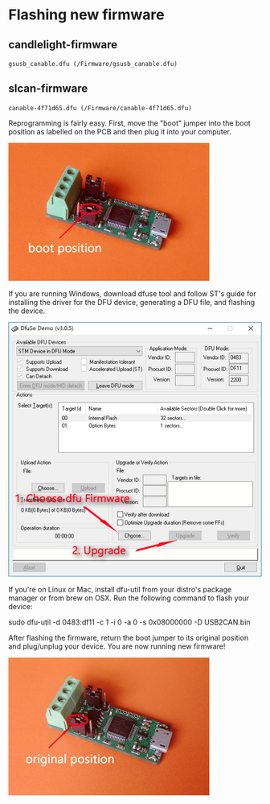 # Flashing new firmware #

## candlelight-firmware    
    gsusb_canable.dfu (/Firmware/gsusb_canable.dfu)
## slcan-firmware   
    canable-4f71d65.dfu (/Firmware/canable-4f71d65.dfu)

Reprogramming is fairly easy. First, move the "boot" jumper into the boot position as labelled on the PCB and then plug it into your computer.

![BOOT POSITION](resources/B2-400.jpg)

If you are running Windows, download dfuse tool and follow ST's guide for installing the driver for the DFU device, generating a DFU file, and flashing the device.

![Upgrade](resources/upgrade.jpg)

If you're on Linux or Mac, install dfu-util from your distro's package manager or from brew on OSX. Run the following command to flash your device:

sudo dfu-util -d 0483:df11 -c 1 -i 0 -a 0 -s 0x08000000 -D USB2CAN.bin

After flashing the firmware, return the boot jumper to its original position and plug/unplug your device. You are now running new firmware!

![Original POSITION](resources/N2-400.jpg)
